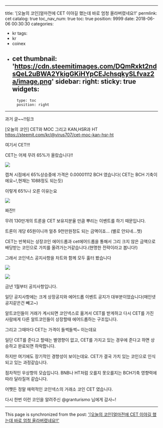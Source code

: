 
---
title: '[오늘의 코인]얼마전에 CET 이야길 했는데 바로 엄청 올라버렸네요!!'
permlink: cet
catalog: true
toc_nav_num: true
toc: true
position: 9999
date: 2018-06-06 00:30:30
categories:
- kr
tags:
- kr
- coinex
- cet
thumbnail: 'https://cdn.steemitimages.com/DQmRxkt2ndsQeL2uBWA2YkigGKiHYpCEJchsqkySLfvaz2a/image.png'
sidebar:
    right:
        sticky: true
widgets:
    -
        type: toc
        position: right
---


과거 글~~!!링크

[오늘의 코인] CET와 MOC 그리고 KAN,HSR과 HT
https://steemit.com/kr/@virus707/cet-moc-kan-hsr-ht

여기서 CET!!!

CET는 어제 무려 65%가 올랐습니다!!

![](https://cdn.steemitimages.com/DQmRxkt2ndsQeL2uBWA2YkigGKiHYpCEJchsqkySLfvaz2a/image.png)

캡쳐 시점에서 65%상승중에 가격은 0.00001112 BCH 였습니다( CET는 BCH 기축이에요~!,현재는 1088정도 되는듯)

이렇게 65%나 오른 이유는요

![](https://cdn.steemitimages.com/DQmbVjPzyj5PNwqbSjiQ72UAmtxRHFD1S718RP1hDiU5qf6/image.png)

짜잔!! 

 무려 130만개의 트론을  CET 보유지분율 만큼 뿌리는 이벤트를 하기 때문입니다.

트론이 개당 65원이니까 얼추 9천만원정도 되는 금액이죠...
(별로 안되네...쳇)

CET는 반복되는 상장코인 에어드롭과 cet에어드롭을 통해서  그리 크지 않은 금액으로 배당받는 코인으로 가치를 올려가는거같습니다.(현명한 전략이라고 봅니다!)


그래서 코인넥스 공지사항을 차트와 함께 모두 훌터 봤습니다

![](https://cdn.steemitimages.com/DQmfVwbr2rTXJZCVQxNyGbbEBnnuq9MFCSFotMzHmpsiQEG/image.png)

![](https://cdn.steemitimages.com/DQmXUH1ePRXmuc2FewsGEsXpzqcQg4xShGuuxqHVwRHUhxb/image.png)

금년 1월부터 공지사항입니다.

일단 공지사항에는 크게 상장공지와 에어드롭 이벤트 공지가 대부분이었습니다(매인넷공지같은건 빼고~)

알트코인들이 거래가 계시되면 코인넥스로 옮겨서 CET를 받게하고 다시 CET를 가진 사람에게 다른 알트코인들이 상장할때 에어드롭하는 구조입니다.

그리고 그때마다 CET는 가격이 들썩들썩~ 이는데요

일단 CET를 준다고 할때는 별영향이 없고, CET를 가지고 있는 경우에 준다고 하면 상승하고 완료되면 하락합니다.

하지만 여기에도 장기적인 경향성이 보이는데요. CET가 결국 가치 있는 코인으로 인식되고 있는 과정같습니다.

점차적인 우상향의 모습입니다. BNB나 HT처럼 오를지 못오를지는 BCH기축 영향력에 따라 달라질꺼 같습니다.

어쨋든 정말 매력적인 코인넥스의 거래소 코인 CET 였습니다.

다시  한번 이런 코인을 알려주신 @granturismo 님에게 감사~!

- - -

This page is synchronized from the post: ['[오늘의 코인]얼마전에 CET 이야길 했는데 바로 엄청 올라버렸네요!!'](https://steemit.com/@virus707/cet)
